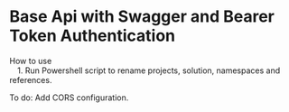 # Base Api with Swagger and Bearer Token Authentication

How to use  
&emsp;1. Run Powershell script to rename projects, solution, namespaces and references.

To do: Add CORS configuration.
